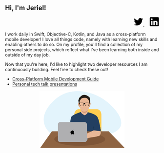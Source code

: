 ## Hi, I'm Jeriel!

<p align="right">
    <a href="https://twitter.com/jerielng">
        <img src="https://github.com/jerielng/jerielng/blob/master/Assets/twitter.png" width="30" height="30">
    </a>
    &emsp;
    <a href="https://www.linkedin.com/in/jerielng/">
        <img src="https://github.com/jerielng/jerielng/blob/master/Assets/linkedin.png" width="30" height="30" style="margin: 500;">
    </a>
</p>

I work daily in Swift, Objective-C, Kotlin, and Java as a cross-platform mobile developer! I love all things code, namely with learning new skills and enabling others to do so. On my profile, you'll find a collection of my personal side projects, which reflect what I've been learning both inside and outside of my day job.

Now that you're here, I'd like to highlight two developer resources I am continuously building. Feel free to check these out!
* [Cross-Platform Mobile Development Guide](https://github.com/jerielng/mobile-guide)
* [Personal tech talk presentations](https://github.com/jerielng/presentations)

<p align="center">
    <img src="https://github.com/jerielng/jerielng/blob/master/Assets/jeriel-portrait.jpg" width="55%" height="55%">    
</p>
